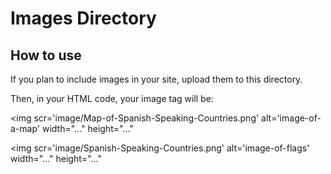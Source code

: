 # Images Directory
## How to use

If you plan to include images in your site, upload them to this directory.

Then, in your HTML code, your image tag will be:

<img scr='image/Map-of-Spanish-Speaking-Countries.png' alt='image-of-a-map' width="..." height="..."


<img scr='image/Spanish-Speaking-Countries.png' alt='image-of-flags' width="..." height="..."
